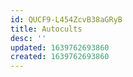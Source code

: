 ```yaml
---
id: QUCF9-L454ZcvB38aGRyB
title: Autocults
desc: ''
updated: 1639762693860
created: 1639762693860
---
```


